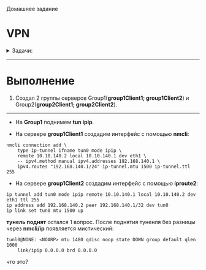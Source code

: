 Домашнее задание

# VPN

<details>
<summary> Задачи: </summary> 


1. Между двумя виртуалками поднять vpn в режимах
- tun
- tap
Прочуствовать разницу.

2. Поднять RAS на базе OpenVPN с клиентскими сертификатами, подключиться с локальной машины на виртуалку

3*. Самостоятельно изучить, поднять ocserv и подключиться с хоста к виртуалке

</details>


______________________________________________________
# Выполнение

1. Создал 2 группы серверов Group1(**group1Client1; group1Client2**) 
   и Group2(**group2Client1; group2Client2**).

______________________________

- На **Group1** поднимем **tun ipip**. 

* На сервере **group1Client1** создадим интерфейс с помощью **nmcli**:
`````
nmcli connection add \
    type ip-tunnel ifname tun0 mode ipip \
    remote 10.10.140.2 local 10.10.140.1 dev eth1 \
    -- ipv4.method manual ipv4.addresses 192.168.140.1 \
    ipv4.routes "192.168.140.1/24" ip-tunnel.mtu 1500 ip-tunnel.ttl 255
`````
* На сервере **group1Client2** создадим интерфейс с помощью **iproute2**:
````
ip tunnel add tun0 mode ipip remote 10.10.140.1 local 10.10.140.2 dev eth1 ttl 255
ip address add 192.168.140.2 peer 192.168.140.1/32 dev tun0
ip link set tun0 mtu 1500 up
````

**тунель поднят** остался 1 вопрос. После поднятия туненля без разницы через **nmcli/ip** появляется мистический:
````
tunl0@NONE: <NOARP> mtu 1480 qdisc noop state DOWN group default qlen 1000
    link/ipip 0.0.0.0 brd 0.0.0.0

````
что это?
